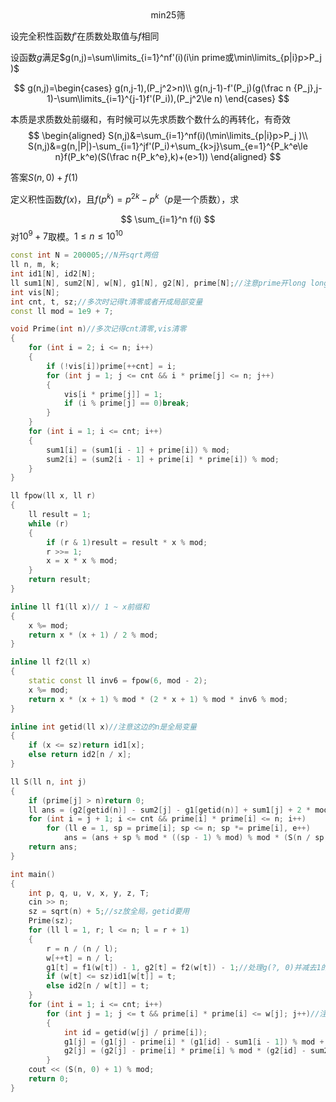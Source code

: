 <div align = "center">min25筛</div>

设完全积性函数$f'$在质数处取值与$f$相同

设函数$g$满足$g(n,j)=\sum\limits_{i=1}^nf'(i)(i\in prime或\min\limits_{p|i}p>P_j )$

$$
g(n,j)=\begin{cases}
g(n,j-1),(P_j^2>n)\\
g(n,j-1)-f'(P_j)(g(\frac n {P_j},j-1)-\sum\limits_{i=1}^{j-1}f'(P_i)),(P_j^2\le n)
\end{cases}
$$

本质是求质数处前缀和，有时候可以先求质数个数什么的再转化，有奇效
$$
\begin{aligned}
S(n,j)&=\sum_{i=1}^nf(i)(\min\limits_{p|i}p>P_j )\\
S(n,j)&=g(n,|P|)-\sum_{i=1}^jf'(P_i)+\sum_{k>j}\sum_{e=1}^{P_k^e\le n}f(P_k^e)(S(\frac n{P_k^e},k)+(e>1))
\end{aligned}
$$

答案$S(n,0)+f(1)$

定义积性函数$f(x)$，且$f(p^k)=p^{2k}-p^k$（$p$是一个质数），求

$$
\sum_{i=1}^n f(i)
$$
对$10^9+7$取模。$1\le n\le10^{10}$

```c++
const int N = 200005;//N开sqrt两倍
ll n, m, k;
int id1[N], id2[N];
ll sum1[N], sum2[N], w[N], g1[N], g2[N], prime[N];//注意prime开long long！！！
int vis[N];
int cnt, t, sz;//多次时记得t清零或者开成局部变量
const ll mod = 1e9 + 7;

void Prime(int n)//多次记得cnt清零,vis清零
{
    for (int i = 2; i <= n; i++)
    {
        if (!vis[i])prime[++cnt] = i;
        for (int j = 1; j <= cnt && i * prime[j] <= n; j++)
        {
            vis[i * prime[j]] = 1;
            if (i % prime[j] == 0)break;
        }
    }
    for (int i = 1; i <= cnt; i++)
    {
        sum1[i] = (sum1[i - 1] + prime[i]) % mod;
        sum2[i] = (sum2[i - 1] + prime[i] * prime[i]) % mod;
    }
}

ll fpow(ll x, ll r)
{
    ll result = 1;
    while (r)
    {
        if (r & 1)result = result * x % mod;
        r >>= 1;
        x = x * x % mod;
    }
    return result;
}

inline ll f1(ll x)// 1 ~ x前缀和
{
    x %= mod;
    return x * (x + 1) / 2 % mod;
}

inline ll f2(ll x)
{
    static const ll inv6 = fpow(6, mod - 2);
    x %= mod;
    return x * (x + 1) % mod * (2 * x + 1) % mod * inv6 % mod;
}

inline int getid(ll x)//注意这边的n是全局变量
{
    if (x <= sz)return id1[x];
    else return id2[n / x];
}

ll S(ll n, int j)
{
    if (prime[j] > n)return 0;
    ll ans = (g2[getid(n)] - sum2[j] - g1[getid(n)] + sum1[j] + 2 * mod) % mod;
    for (int i = j + 1; i <= cnt && prime[i] * prime[i] <= n; i++)
        for (ll e = 1, sp = prime[i]; sp <= n; sp *= prime[i], e++)
            ans = (ans + sp % mod * ((sp - 1) % mod) % mod * (S(n / sp, i) + (e > 1))) % mod;
    return ans;
}

int main()
{
    int p, q, u, v, x, y, z, T;
    cin >> n;
    sz = sqrt(n) + 5;//sz放全局，getid要用
    Prime(sz);
    for (ll l = 1, r; l <= n; l = r + 1)
    {
        r = n / (n / l);
        w[++t] = n / l;
        g1[t] = f1(w[t]) - 1, g2[t] = f2(w[t]) - 1;//处理g(?, 0)并减去1的影响
        if (w[t] <= sz)id1[w[t]] = t;
        else id2[n / w[t]] = t;
    }
    for (int i = 1; i <= cnt; i++)
        for (int j = 1; j <= t && prime[i] * prime[i] <= w[j]; j++)//注意是prime[i],注意prime[i]开long long!!!
        {
            int id = getid(w[j] / prime[i]);
            g1[j] = (g1[j] - prime[i] * (g1[id] - sum1[i - 1]) % mod + mod) % mod;
            g2[j] = (g2[j] - prime[i] * prime[i] % mod * (g2[id] - sum2[i - 1]) % mod + mod) % mod;
        }
    cout << (S(n, 0) + 1) % mod;
    return 0;
}
```